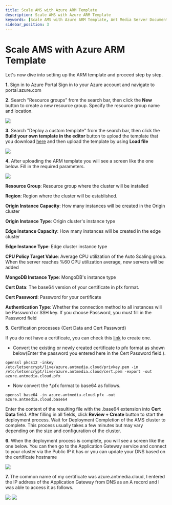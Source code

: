 ```yaml
---
title: Scale AMS with Azure ARM Template 
description: Scale AMS with Azure ARM Template
keywords: [Scale AMS with Azure ARM Template, Ant Media Server Documentation, Ant Media Server Tutorials]
sidebar_position: 3
---
```


# Scale AMS with Azure ARM Template

Let's now dive into setting up the ARM template and proceed step by step.

**1.** Sign in to Azure Portal Sign in to your Azure account and navigate to portal.azure.com

**2.** Search "Resource groups" from the search bar, then click the **New** button to create a new resource group. Specify the resource group name and location.

![](@site/static/img/azure/ams-cluster-in-azure-with-arm-1.png)

**3.** Search "Deploy a custom template" from the search bar, then click the **Build your own template in the editor** button to upload the template that you download [here](https://raw.githubusercontent.com/ant-media/Scripts/master/azure-arm-template/antmedia-azure-autoscale.yaml) and then upload the template by using **Load file**

![](@site/static/img/azure/ams-cluster-in-azure-with-arm-2.png)

**4.** After uploading the ARM template you will see a screen like the one below. Fill in the required parameters.

![](@site/static/img/azure/ams-cluster-in-azure-with-arm-3.png)

**Resource Group**: Resource group where the cluster will be installed

**Region**: Region where the cluster will be established.

**Origin Instance Capacity**: How many instances will be created in the Origin cluster

**Origin Instance Type**: Origin cluster's instance type

**Edge Instance Capacity**: How many instances will be created in the edge cluster

**Edge Instance Type**: Edge cluster instance type

**CPU Policy Target Value**: Average CPU utilization of the Auto Scaling group. When the server reaches %60 CPU utilization average, new servers will be added

**MongoDB Instance Type**: MongoDB's instance type

**Cert Data**: The base64 version of your certificate in pfx format.

**Cert Password**: Password for your certificate

**Authentication Type**: Whether the connection method to all instances will be Password or SSH key. If you choose Password, you must fill in the Password field

**5.** Certification processes (Cert Data and Cert Password)

If you do not have a certificate, you can check this [link](https://antmedia.io/enable-ssl-on-ant-media-server/) to create one.

- Convert the existing or newly created certificate to pfx format as shown below(Enter the password you entered here in the Cert Password field.).
```
openssl pkcs12 -inkey /etc/letsencrypt/live/azure.antmedia.cloud/privkey.pem -in /etc/letsencrypt/live/azure.antmedia.cloud/cert.pem -export -out azure.antmedia.cloud.pfx
```
- Now convert the *.pfx format to base64 as follows.
```
openssl base64 -in azure.antmedia.cloud.pfx -out azure.antmedia.cloud.base64
```
Enter the content of the resulting file with the .base64 extension into **Cert Data** field. After filling in all fields, click **Review + Create** button to start the deployment process. Wait for Deployment Completion of the AMS cluster to complete. This process usually takes a few minutes but may vary depending on the size and configuration of the cluster.

**6.** When the deployment process is complete, you will see a screen like the one below. You can then go to the Application Gateway service and connect to your cluster via the Public IP it has or you can update your DNS based on the certificate hostname

![](@site/static/img/azure/ams-cluster-in-azure-with-arm-4.png)

**7.** The common name of my certificate was azure.antmedia.cloud, I entered the IP address of the Application Gateway from DNS as an A record and I was able to access it as follows.

![](@site/static/img/azure/ams-cluster-in-azure-with-arm-5-1.png)
![](@site/static/img/azure/ams-cluster-in-azure-with-arm-5-2.png)

